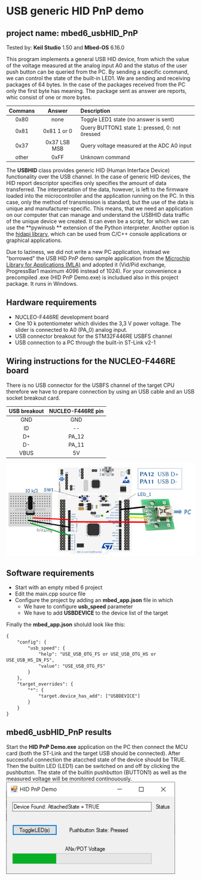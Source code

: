 # USB generic HID PnP demo
## project name: mbed6_usbHID_PnP
Tested by: **Keil Studio** 1.50 and **Mbed-OS** 6.16.0

This program implements a general USB HID device, from which the value of the voltage measured 
at the analog input A0 and the status of the user push button can be queried from the PC. 
By sending a specific command, we can control the state of the built-in LED1.
We are sending and receiving packages of 64 bytes. 
In the case of the packages received from the PC only the first byte has meaning.
The package sent as answer are reports, whic consist of one or more bytes.

| Commans | Answer | Description                                    |
|:-------:|:------:|:-----------------------------------------------|
| 0x80| none | Toggle LED1 state (no answer is sent)                |
| 0x81| 0x81 1 or 0| Query BUTTON1 state 1: pressed, 0: not őressed |
| 0x37| 0x37 LSB MSB| Query voltage measured at the ADC A0 input    |
| other| 0xFF| Unknown command                                      |

The **USBHID** class provides generic HID (Human Interface Device) functionality over the USB channel. 
In the case of generic HID devices, the HID report descriptor specifies 
only specifies the amount of data transferred. The interpretation of the data, however, is left to the firmware 
loaded into the microcontroller and the application running on the PC. In this case, only the method 
of transmission is standard, but the use of the data is unique and manufacturer-specific.
This means, that we need an application on our computer that can manage and understand the USBHID 
data traffic of the unique device we created. It can even be a script, for which we can use the **pywinusb ** 
extension of the Python interpreter. Another option is the [hidapi library](https://github.com/libusb/hidapi), 
which can be used from C/C++ console applications or graphical applications.

Due to laziness, we did not write a new PC application, instead we "borrowed" the USB HID PnP demo sample application from the 
[Microchip Library for Applications (MLA)](https://www.microchip.com/en-us/tools-resources/develop/libraries/microchip-libraries-for-applications) 
and adopted it (Vid/Pid exchange, ProgressBar1 maximum 4096 instead of 1024).
For your convenience a precompiled .exe (HID PnP Demo.exe) is includued also in this project package. It runs in Windows.



## Hardware requirements
* NUCLEO-F446RE development board
* One 10 k potentiometer which divides the 3,3 V power voltage. The slider is connected to A0 (PA_0) analog input.
* USB connector breakout for the STM32F446RE USBFS channel
* USB connection to a PC through the built-in ST-Link v2-1

## Wiring instructions for the NUCLEO-F446RE board

There is no USB connector for the USBFS channel of the target CPU therefore we have to prepare connection
by using an USB cable and an USB socket breakout card.

| USB breakout  | NUCLEO-F446RE pin   |
|:-------:|:-----: |
|  GND    |GND     | 
|  ID     | --     | 
|  D+     | PA_12  |
|  D-     | PA_11  | 
|  VBUS   | 5V     | 



![](./images/usbhid_pnp_wiring.png)


## Software requirements
* Start with an empty mbed 6 project
* Edit the main.cpp source file
* Configure the project by adding an **mbed_app.json** file in which
    * We have to configure **usb_speed** parameter
    * We have to add **USBDEVICE** to the device list of the target

Finally the **mbed_app.json** sholuld look like this: 

```
{
    "config": {
        "usb_speed": {
            "help": "USE_USB_OTG_FS or USE_USB_OTG_HS or USE_USB_HS_IN_FS",
            "value": "USE_USB_OTG_FS"
        }
    },
    "target_overrides": {
        "*": {
            "target.device_has_add": ["USBDEVICE"]
        }
    }
}
```
## mbed6_usbHID_PnP results
Start the **HID PnP Demo.exe** application on the PC then connect the MCU card
(both the ST-Link and the target USB should be connected).
After successful connection the atacched state of the device should be TRUE.
Then the builtin LED (LED1) can be switched on and off by clicking the pushbutton.
The state of the builtin pushbutton (BUTTON1) as well as the measured voltage 
will be monitored continouously.
![](./images/mbed6_usbHID_PNP.png)

